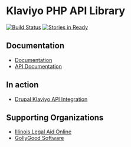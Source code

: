 # Klaviyo PHP API Library

[![Build Status](https://travis-ci.org/GollyGood/klaviyo-api-php.svg?branch=master)](http://travis-ci.org/GollyGood/klaviyo-api-php)
[![Stories in Ready](https://badge.waffle.io/GollyGood/klaviyo-api-php.png?label=ready&title=Ready)](http://waffle.io/GollyGood/klaviyo-api-php)

## Documentation

* [Documentation](http://gollygood.github.io/klaviyo-api-php/docs/master)
* [API Documentation](http://gollygood.github.io/klaviyo-api-php/api/master/)

## In action

* [Drupal Klaviyo API Integration](https://www.drupal.org/sandbox/grndlvl/2752805)

## Supporting Organizations

* [Illinois Legal Aid Online](http://www.illinoislegalaidonline.org)
* [GollyGood Software](https://www.gollygoodsoftware.com)
